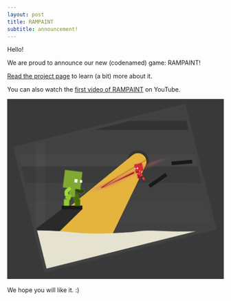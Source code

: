```yaml
---
layout: post
title: RAMPAINT
subtitle: announcement!
---
```


Hello!

We are proud to announce our new (codenamed) game: RAMPAINT!

[Read the project page](/work/rampaint) to learn (a bit) more about it.

You can also watch the [first video of RAMPAINT](http://youtu.be/Wee-F32Zcp0) on YouTube.

[ ![RAMPAINT][rampaint] ][rampaint]

We hope you will like it. :)


[rampaint]: /work/rampaint/art.png